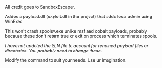 All credit goes to SandboxEscaper.

Added a payload.dll (exploit.dll in the project) that adds local admin using WinExec

This won't crash spoolsv.exe unlike msf and cobalt payloads, probably because these don't return true or exit on process which terminates spools.

*I have not updated the SLN file to account for renamed payload files or directories. You probably need to change these.*

Modify the command to suit your needs. Use ur imagination.
